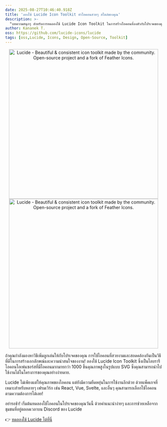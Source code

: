 ```yaml
---
date: 2025-08-27T10:46:40.918Z
title: 'ลองใช้ Lucide Icon Toolkit ทำไอคอนสวยๆ สไตล์ของคุณ'
description: >-
  "บทความสนุกๆ สำหรับการทดลองใช้ Lucide Icon Toolkit ในการสร้างไอคอนที่ลงตัวกับโปรเจคของคุณ."
author: Kananek T.
oss: https://github.com/lucide-icons/lucide
tags: [oss,Lucide, Icons, Design, Open-Source, Toolkit]
---
```

<p align="center">
  <a href="https://github.com/lucide-icons/lucide#gh-light-mode-only">
    <img src="https://lucide.dev/lucide-logo-repo.svg#gh-light-mode-only" alt="Lucide - Beautiful & consistent icon toolkit made by the community. Open-source project and a fork of Feather Icons." width="480">
  </a>
  <a href="https://github.com/lucide-icons/lucide#gh-dark-mode-only">
    <img src="https://lucide.dev/lucide-logo-repo-dark.svg#gh-dark-mode-only" alt="Lucide - Beautiful & consistent icon toolkit made by the community. Open-source project and a fork of Feather Icons." width="480">
  </a>
</p>

ถ้าคุณกำลังมองหาวิธีเพิ่มลูกเล่นให้กับโปรเจคของคุณ การใช้ไอคอนที่สวยงามและสอดคล้องกันเป็นวิธีที่ดีในการสร้างเอกลักษณ์และความน่าสนใจของงาน! ลองใช้ Lucide Icon Toolkit ซึ่งเป็นไลบรารีไอคอนโอเพ่นซอร์สที่มีไอคอนมากมายกว่า 1000 ชิ้นคุณภาพสูงในรูปแบบ SVG ซึ่งคุณสามารถนำไปใช้งานได้ในโครงการของคุณอย่างง่ายดาย.

Lucide ไม่เพียงแต่ให้คุณภาพของไอคอน แต่ยังมีความยืดหยุ่นในการใช้งานอีกด้วย ด้วยแพ็คเกจที่เหมาะสำหรับหลายๆ เฟรมเวิร์ก เช่น React, Vue, Svelte, และอื่นๆ คุณสามารถเลือกใช้ไอคอนตามความต้องการได้เลย!

อย่ารอช้า! เริ่มต้นทดลองใช้ไอคอนในโปรเจคของคุณวันนี้  ด้วยคำแนะนำง่ายๆ และการช่วยเหลือจากชุมชนที่อยู่ตลอดเวลาบน Discord ของ Lucide

👉 [ทดลองใช้ Lucide ได้ที่นี่](https://lucide.dev/icons/)
